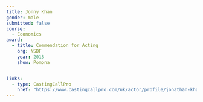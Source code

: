 ```yaml
---
title: Jonny Khan
gender: male
submitted: false
course:
  - Economics
award:
  - title: Commendation for Acting
    org: NSDF
    year: 2018
    show: Pomona


links:
  - type: CastingCallPro
    href: "https://www.castingcallpro.com/uk/actor/profile/jonathan-khan"
---
```

